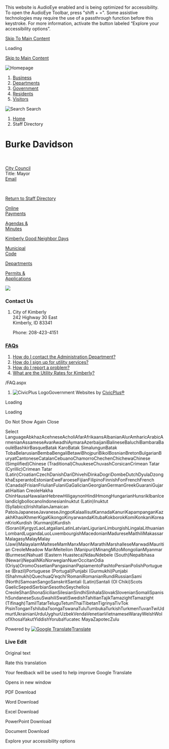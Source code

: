 This website is AudioEye enabled and is being optimized for accessibility. To open the AudioEye Toolbar, press "shift + =". Some assistive technologies may require the use of a passthrough function before this keystroke. For more information, activate the button labeled “Explore your accessibility options”.

[Skip To Main Content](https://www.cityofkimberly.org/directory.aspx?EID=75%2F)

Loading

[Skip to Main Content](https://www.cityofkimberly.org/directory.aspx?EID=75%2F)

![Homepage](https://www.cityofkimberly.org/ImageRepository/Document?documentID=2190)

1. [Business](https://www.cityofkimberly.org/35/Business)
2. [Departments](https://www.cityofkimberly.org/8/Departments)
3. [Government](https://www.cityofkimberly.org/27/Government)
4. [Residents](https://www.cityofkimberly.org/31/Residents)
5. [Visitors](https://www.cityofkimberly.org/64/Visitors)

![Search](https://www.cityofkimberly.org/ImageRepository/Document?documentID=2195) Search

1. [Home](https://www.cityofkimberly.org)
2. Staff Directory

# Burke Davidson

 

[City Council](https://www.cityofkimberly.org/Directory.aspx?DID=4)  
Title: Mayor  
[Email](mailto:bdavidson@cityofkimberly.org)

 

[Return to Staff Directory](https://www.cityofkimberly.org/Directory.aspx)

[Online  
Payments](https://www.xpressbillpay.com/)

[Agendas &amp;  
Minutes](https://www.cityofkimberly.org/AgendaCenter)

[Kimberly Good Neighbor Days](https://www.cityofkimberly.org/1016/Kimberly-Good-Neighbor-Days)

[Municipal  
Code](https://www.cityofkimberly.org/169/City-Code)

[Departments](https://www.cityofkimberly.org/8/Departments)

[Permits &amp;  
Applications](https://www.cityofkimberly.org/488/Applications-Permits)

![](https://www.cityofkimberly.org/ImageRepository/Document?documentID=2191)

### Contact Us

1. City of Kimberly   
   242 Highway 30 East   
   Kimberly, ID 83341 
   
   Phone: 208-423-4151

<!--THE END-->

<!--THE END-->

<!--THE END-->

### [FAQs](https://www.cityofkimberly.org/Faq.aspx?TID=51)

1. [How do I contact the Administration Department?](https://www.cityofkimberly.org/Faq.aspx?QID=174)
2. [How do I sign up for utility services?](https://www.cityofkimberly.org/Faq.aspx?QID=175)
3. [How do I report a problem?](https://www.cityofkimberly.org/Faq.aspx?QID=176)
4. [What are the Utility Rates for Kimberly?](https://www.cityofkimberly.org/Faq.aspx?QID=177)

/FAQ.aspx

1. ![CivicPlus Logo](https://www.cityofkimberly.org/ImageRepository/Document?documentID=2217)Government Websites by [CivicPlus®](https://www.civicplus.com/referal)

Loading

Loading

Do Not Show Again Close

Select LanguageAbkhazAcehneseAcholiAfarAfrikaansAlbanianAlurAmharicArabicArmenianAssameseAvarAwadhiAymaraAzerbaijaniBalineseBaluchiBambaraBaouléBashkirBasqueBatak KaroBatak SimalungunBatak TobaBelarusianBembaBengaliBetawiBhojpuriBikolBosnianBretonBulgarianBuryatCantoneseCatalanCebuanoChamorroChechenChichewaChinese (Simplified)Chinese (Traditional)ChuukeseChuvashCorsicanCrimean Tatar (Cyrillic)Crimean Tatar (Latin)CroatianCzechDanishDariDhivehiDinkaDogriDombeDutchDyulaDzongkhaEsperantoEstonianEweFaroeseFijianFilipinoFinnishFonFrenchFrench (Canada)FrisianFriulianFulaniGaGalicianGeorgianGermanGreekGuaraniGujaratiHaitian CreoleHakha ChinHausaHawaiianHebrewHiligaynonHindiHmongHungarianHunsrikIbanIcelandicIgboIlocanoIndonesianInuktut (Latin)Inuktut (Syllabics)IrishItalianJamaican PatoisJapaneseJavaneseJingpoKalaallisutKannadaKanuriKapampanganKazakhKhasiKhmerKigaKikongoKinyarwandaKitubaKokborokKomiKonkaniKoreanKrioKurdish (Kurmanji)Kurdish (Sorani)KyrgyzLaoLatgalianLatinLatvianLigurianLimburgishLingalaLithuanianLombardLugandaLuoLuxembourgishMacedonianMadureseMaithiliMakassarMalagasyMalayMalay (Jawi)MalayalamMalteseMamManxMaoriMarathiMarshalleseMarwadiMauritian CreoleMeadow MariMeiteilon (Manipuri)MinangMizoMongolianMyanmar (Burmese)Nahuatl (Eastern Huasteca)NdauNdebele (South)Nepalbhasa (Newari)NepaliNKoNorwegianNuerOccitanOdia (Oriya)OromoOssetianPangasinanPapiamentoPashtoPersianPolishPortuguese (Brazil)Portuguese (Portugal)Punjabi (Gurmukhi)Punjabi (Shahmukhi)QuechuaQʼeqchiʼRomaniRomanianRundiRussianSami (North)SamoanSangoSanskritSantali (Latin)Santali (Ol Chiki)Scots GaelicSepediSerbianSesothoSeychellois CreoleShanShonaSicilianSilesianSindhiSinhalaSlovakSlovenianSomaliSpanishSundaneseSusuSwahiliSwatiSwedishTahitianTajikTamazightTamazight (Tifinagh)TamilTatarTeluguTetumThaiTibetanTigrinyaTivTok PisinTonganTshilubaTsongaTswanaTuluTumbukaTurkishTurkmenTuvanTwiUdmurtUkrainianUrduUyghurUzbekVendaVenetianVietnameseWarayWelshWolofXhosaYakutYiddishYorubaYucatec MayaZapotecZulu

Powered by [![Google Translate](https://www.gstatic.com/images/branding/googlelogo/1x/googlelogo_color_42x16dp.png)Translate](https://translate.google.com)

### Live Edit

Original text

Rate this translation

Your feedback will be used to help improve Google Translate

Opens in new window

PDF Download

Word Download

Excel Download

PowerPoint Download

Document Download

Explore your accessibility options